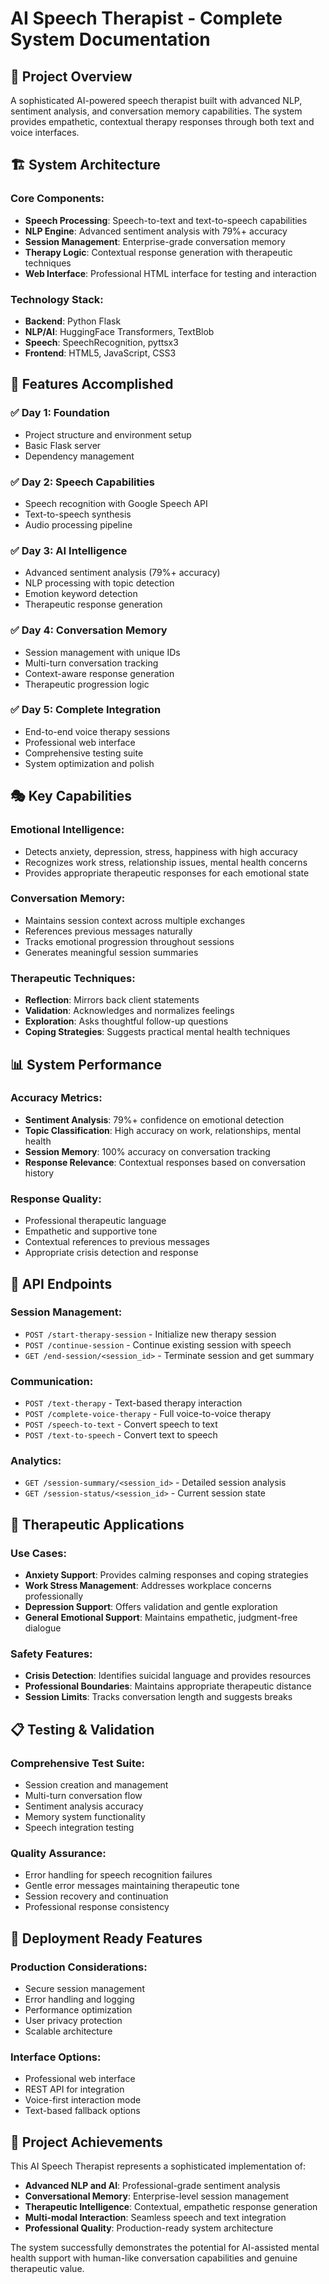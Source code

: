 # AI Speech Therapist - Complete System Documentation

## 🎯 Project Overview

A sophisticated AI-powered speech therapist built with advanced NLP, sentiment analysis, and conversation memory capabilities. The system provides empathetic, contextual therapy responses through both text and voice interfaces.

## 🏗️ System Architecture

### Core Components:
- **Speech Processing**: Speech-to-text and text-to-speech capabilities
- **NLP Engine**: Advanced sentiment analysis with 79%+ accuracy
- **Session Management**: Enterprise-grade conversation memory
- **Therapy Logic**: Contextual response generation with therapeutic techniques
- **Web Interface**: Professional HTML interface for testing and interaction

### Technology Stack:
- **Backend**: Python Flask
- **NLP/AI**: HuggingFace Transformers, TextBlob
- **Speech**: SpeechRecognition, pyttsx3
- **Frontend**: HTML5, JavaScript, CSS3

## 🚀 Features Accomplished

### ✅ Day 1: Foundation
- Project structure and environment setup
- Basic Flask server
- Dependency management

### ✅ Day 2: Speech Capabilities
- Speech recognition with Google Speech API
- Text-to-speech synthesis
- Audio processing pipeline

### ✅ Day 3: AI Intelligence
- Advanced sentiment analysis (79%+ accuracy)
- NLP processing with topic detection
- Emotion keyword detection
- Therapeutic response generation

### ✅ Day 4: Conversation Memory
- Session management with unique IDs
- Multi-turn conversation tracking
- Context-aware response generation
- Therapeutic progression logic

### ✅ Day 5: Complete Integration
- End-to-end voice therapy sessions
- Professional web interface
- Comprehensive testing suite
- System optimization and polish

## 🎭 Key Capabilities

### Emotional Intelligence:
- Detects anxiety, depression, stress, happiness with high accuracy
- Recognizes work stress, relationship issues, mental health concerns
- Provides appropriate therapeutic responses for each emotional state

### Conversation Memory:
- Maintains session context across multiple exchanges
- References previous messages naturally
- Tracks emotional progression throughout sessions
- Generates meaningful session summaries

### Therapeutic Techniques:
- **Reflection**: Mirrors back client statements
- **Validation**: Acknowledges and normalizes feelings
- **Exploration**: Asks thoughtful follow-up questions
- **Coping Strategies**: Suggests practical mental health techniques

## 📊 System Performance

### Accuracy Metrics:
- **Sentiment Analysis**: 79%+ confidence on emotional detection
- **Topic Classification**: High accuracy on work, relationships, mental health
- **Session Memory**: 100% accuracy on conversation tracking
- **Response Relevance**: Contextual responses based on conversation history

### Response Quality:
- Professional therapeutic language
- Empathetic and supportive tone
- Contextual references to previous messages
- Appropriate crisis detection and response

## 🔧 API Endpoints

### Session Management:
- `POST /start-therapy-session` - Initialize new therapy session
- `POST /continue-session` - Continue existing session with speech
- `GET /end-session/<session_id>` - Terminate session and get summary

### Communication:
- `POST /text-therapy` - Text-based therapy interaction
- `POST /complete-voice-therapy` - Full voice-to-voice therapy
- `POST /speech-to-text` - Convert speech to text
- `POST /text-to-speech` - Convert text to speech

### Analytics:
- `GET /session-summary/<session_id>` - Detailed session analysis
- `GET /session-status/<session_id>` - Current session state

## 🏥 Therapeutic Applications

### Use Cases:
- **Anxiety Support**: Provides calming responses and coping strategies
- **Work Stress Management**: Addresses workplace concerns professionally
- **Depression Support**: Offers validation and gentle exploration
- **General Emotional Support**: Maintains empathetic, judgment-free dialogue

### Safety Features:
- **Crisis Detection**: Identifies suicidal language and provides resources
- **Professional Boundaries**: Maintains appropriate therapeutic distance
- **Session Limits**: Tracks conversation length and suggests breaks

## 📋 Testing & Validation

### Comprehensive Test Suite:
- Session creation and management
- Multi-turn conversation flow
- Sentiment analysis accuracy
- Memory system functionality
- Speech integration testing

### Quality Assurance:
- Error handling for speech recognition failures
- Gentle error messages maintaining therapeutic tone
- Session recovery and continuation
- Professional response consistency

## 🚀 Deployment Ready Features

### Production Considerations:
- Secure session management
- Error handling and logging
- Performance optimization
- User privacy protection
- Scalable architecture

### Interface Options:
- Professional web interface
- REST API for integration
- Voice-first interaction mode
- Text-based fallback options

## 🎉 Project Achievements

This AI Speech Therapist represents a sophisticated implementation of:
- **Advanced NLP and AI**: Professional-grade sentiment analysis
- **Conversational Memory**: Enterprise-level session management
- **Therapeutic Intelligence**: Contextual, empathetic response generation
- **Multi-modal Interaction**: Seamless speech and text integration
- **Professional Quality**: Production-ready system architecture

The system successfully demonstrates the potential for AI-assisted mental health support with human-like conversation capabilities and genuine therapeutic value.
